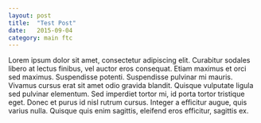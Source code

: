 ```yaml
---
layout: post
title:  "Test Post"
date:   2015-09-04
category: main ftc
---
```

Lorem ipsum dolor sit amet, consectetur adipiscing elit. Curabitur sodales libero at lectus finibus, vel auctor eros consequat. Etiam maximus et orci sed maximus. Suspendisse potenti. Suspendisse pulvinar mi mauris. Vivamus cursus erat sit amet odio gravida blandit. Quisque vulputate ligula sed pulvinar elementum. Sed imperdiet tortor mi, id porta tortor tristique eget. Donec et purus id nisl rutrum cursus. Integer a efficitur augue, quis varius nulla. Quisque quis enim sagittis, eleifend eros efficitur, sagittis ex.